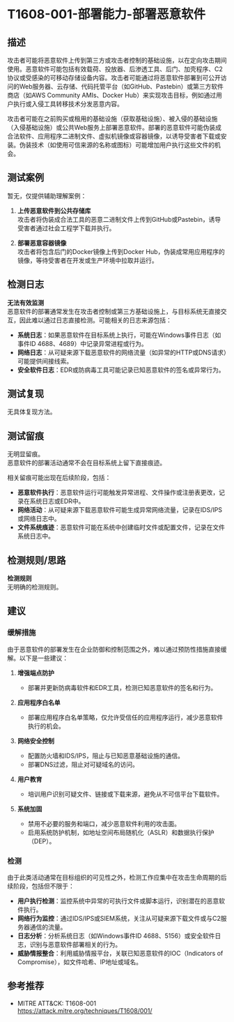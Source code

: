 # T1608-001-部署能力-部署恶意软件

## 描述

攻击者可能将恶意软件上传到第三方或攻击者控制的基础设施，以在定向攻击期间使用。恶意软件可能包括有效载荷、投放器、后渗透工具、后门、加壳程序、C2协议或受感染的可移动存储设备内容。攻击者可能通过将恶意软件部署到可公开访问的Web服务器、云存储、代码托管平台（如GitHub、Pastebin）或第三方软件商店（如AWS Community AMIs、Docker Hub）来实现攻击目标，例如通过用户执行或入侵工具转移技术分发恶意内容。

攻击者可能在之前购买或租用的基础设施（获取基础设施）、被入侵的基础设施（入侵基础设施）或公共Web服务上部署恶意软件。部署的恶意软件可能伪装成合法软件、应用程序二进制文件、虚拟机镜像或容器镜像，以诱导受害者下载或安装。伪装技术（如使用可信来源的名称或图标）可能增加用户执行这些文件的机会。

## 测试案例

暂无，仅提供辅助理解案例：

1. **上传恶意软件到公共存储库**  
   攻击者将伪装成合法工具的恶意二进制文件上传到GitHub或Pastebin，诱导受害者通过社会工程学下载并执行。

2. **部署恶意容器镜像**  
   攻击者将包含后门的Docker镜像上传到Docker Hub，伪装成常用应用程序的镜像，等待受害者在开发或生产环境中拉取并运行。

## 检测日志

**无法有效监测**  
恶意软件的部署通常发生在攻击者控制或第三方基础设施上，与目标系统无直接交互，因此难以通过日志直接检测。可能相关的日志来源包括：

- **系统日志**：如果恶意软件在目标系统上执行，可能在Windows事件日志（如事件ID 4688、4689）中记录异常进程或行为。
- **网络日志**：从可疑来源下载恶意软件的网络流量（如异常的HTTP或DNS请求）可能提供间接线索。
- **安全软件日志**：EDR或防病毒工具可能记录已知恶意软件的签名或异常行为。

## 测试复现

无具体复现方法。  

## 测试留痕

无明显留痕。  
恶意软件的部署活动通常不会在目标系统上留下直接痕迹。

相关留痕可能出现在后续阶段，包括：

- **恶意软件执行**：恶意软件运行可能触发异常进程、文件操作或注册表更改，记录在系统日志或EDR中。
- **网络活动**：从可疑来源下载恶意软件可能生成异常网络流量，记录在IDS/IPS或网络日志中。
- **文件系统痕迹**：恶意软件可能在系统中创建临时文件或配置文件，记录在文件系统日志中。

## 检测规则/思路

**检测规则**  
无明确的检测规则。

## 建议

### 缓解措施

由于恶意软件的部署发生在企业防御和控制范围之外，难以通过预防性措施直接缓解。以下是一些建议：

1. **增强端点防护**  
   - 部署并更新防病毒软件和EDR工具，检测已知恶意软件的签名和行为。  

2. **应用程序白名单**  
   - 部署应用程序白名单策略，仅允许受信任的应用程序运行，减少恶意软件执行的机会。  

3. **网络安全控制**  
   - 配置防火墙和IDS/IPS，阻止与已知恶意基础设施的通信。  
   - 部署DNS过滤，阻止对可疑域名的访问。  

4. **用户教育**  
   - 培训用户识别可疑文件、链接或下载来源，避免从不可信平台下载软件。  
   
5. **系统加固**  
   - 禁用不必要的服务和端口，减少恶意软件利用的攻击面。  
   - 启用系统防护机制，如地址空间布局随机化（ASLR）和数据执行保护（DEP）。

### 检测

由于此类活动通常在目标组织的可见性之外，检测工作应集中在攻击生命周期的后续阶段，包括但不限于：  
- **用户执行检测**：监控系统中异常的可执行文件或脚本运行，识别潜在的恶意软件执行。  
- **网络行为监控**：通过IDS/IPS或SIEM系统，关注从可疑来源下载文件或与C2服务器通信的流量。  
- **日志分析**：分析系统日志（如Windows事件ID 4688、5156）或安全软件日志，识别与恶意软件部署相关的行为。  
- **威胁情报整合**：利用威胁情报平台，关联已知恶意软件的IOC（Indicators of Compromise），如文件哈希、IP地址或域名。

## 参考推荐

- MITRE ATT&CK: T1608-001  
  <https://attack.mitre.org/techniques/T1608/001/>
